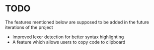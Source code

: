 # TODO

The features mentioned below are supposed to be added in the future iterations of the project

- Improved lexer detection for better syntax highlighting
- A feature which allows users to copy code to clipboard
